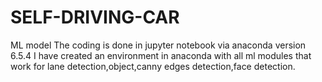 # SELF-DRIVING-CAR
ML model
The coding is done in jupyter notebook via anaconda version 6.5.4
I have created an environment in anaconda with all ml modules that work for lane detection,object,canny edges detection,face detection.
